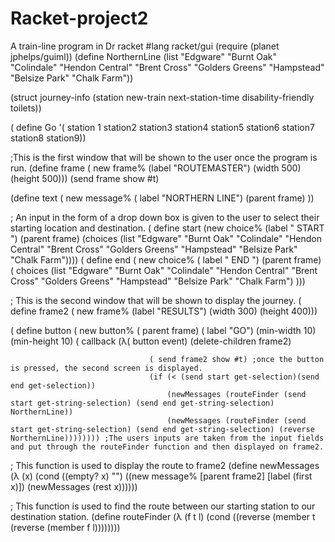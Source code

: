 # Racket-project2
A train-line program in Dr racket
#lang racket/gui
(require (planet jphelps/guiml))
(define NorthernLine (list "Edgware" "Burnt Oak" "Colindale" "Hendon Central" "Brent Cross" "Golders Greens" "Hampstead" "Belsize Park" "Chalk Farm"))

(struct journey-info (station new-train next-station-time disability-friendly toilets))


 
( define Go '( station 1 station2 station3 station4 station5 station6 station7 station8 station9))




;This is the first window that will be shown to the user once the program is run.
(define frame ( new frame%
                    (label "ROUTEMASTER")
                    (width 500)
                    (height 500)))
(send frame show #t)

(define text ( new message%
                   ( label "NORTHERN LINE")
                   (parent frame)
))



; An input in the form of a drop down box is given to the user to select their starting location and destination.
( define start (new choice%
                    (label " START ") (parent frame)
               (choices (list "Edgware" "Burnt Oak" "Colindale" "Hendon Central" "Brent Cross" "Golders Greens" "Hampstead" "Belsize Park" "Chalk Farm"))))
( define end ( new choice%
                   ( label " END ") (parent frame)
                   ( choices (list "Edgware" "Burnt Oak" "Colindale" "Hendon Central" "Brent Cross" "Golders Greens" "Hampstead" "Belsize Park" "Chalk Farm")
)))

                             
; This is the second window that will be shown to display the journey.
( define frame2 ( new frame%
                      (label "RESULTS")
                      (width 300)
                      (height 400)))



( define button ( new button% ( parent frame)
                      ( label "GO")
                      (min-width 10)
                      (min-height 10)
                      ( callback (λ( button event)
                                              (delete-children frame2) 

                                   ( send frame2 show #t) ;once the button is pressed, the second screen is displayed.
                                   (if (< (send start get-selection)(send end get-selection))
                                       (newMessages (routeFinder (send start get-string-selection) (send end get-string-selection) NorthernLine))
                                       (newMessages (routeFinder (send start get-string-selection) (send end get-string-selection) (reverse NorthernLine)))))))) ;The users inputs are taken from the input fields and put through the routeFinder function and then displayed on frame2.

; This function is used to display the route to frame2
(define newMessages (λ (x) 
                      (cond
                        ((empty? x) "") 
                        ((new message% 
                                 [parent frame2] 
                                 [label (first x)]) (newMessages (rest x)))))) 

; This function is used to find the route between our starting station to our destination station.
(define routeFinder (λ (f t l)
                      (cond
              ((reverse (member t (reverse (member f l))))))))
